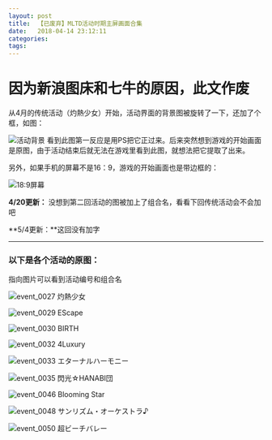 ```yaml
---
layout: post
title:  【已废弃】MLTD活动时期主屏画面合集
date:   2018-04-14 23:12:11
categories: 
tags: 
---
```


# 因为新浪图床和七牛的原因，此文作废

<!-- more -->

从4月的传统活动（灼熱少女）开始，活动界面的背景图被旋转了一下，还加了个框，如图：

![活动背景](http://wx1.sinaimg.cn/large/872e2401ly1fqceseu01ij21hc0u048l.jpg)
看到此图第一反应是用PS把它正过来。后来突然想到游戏的开始画面是原图，由于活动结束后就无法在游戏里看到此图，就想法把它提取了出来。



另外，如果手机的屏幕不是16：9，游戏的开始画面也是带边框的：

![18:9屏幕](http://wx2.sinaimg.cn/large/872e2401ly1fqcfqm37ijj21kw0sgnpd.jpg)

**4/20更新：** 没想到第二回活动的图被加上了组合名，看看下回传统活动会不会加吧

**5/4更新：**这回没有加字

----
### 以下是各个活动的原图：

指向图片可以看到活动编号和组合名

![event_0027 灼熱少女](http://7xj53m.com1.z0.glb.clouddn.com/ed700cee-3b3a-4889-a3ca-6a1832f26c8f.png "event_0027 灼熱少女")

![event_0029 EScape](http://7xj53m.com1.z0.glb.clouddn.com/4d12362f-8827-4b1b-9848-9c6df2f69f94.png "event_0029 EScape")

![event_0030 BIRTH](http://7xj53m.com1.z0.glb.clouddn.com/a9bbe59f-4e78-4f1e-b225-b1c685541083.png "event_0030 BIRTH")

![event_0032 4Luxury](http://7xj53m.com1.z0.glb.clouddn.com/9980e8d0-04d8-4755-8210-aa28dc35b2a4.png "event_0032 4Luxury")

![event_0033 エターナルハーモニー](http://7xj53m.com1.z0.glb.clouddn.com/fe4d0d94-11d2-45c1-a3b3-8283d29a0390.png "event_0033 エターナルハーモニー")

![event_0035 閃光☆HANABI団](http://7xj53m.com1.z0.glb.clouddn.com/b319abcf-2c6b-49cd-8aca-5321bae50b9c.png "event_0035 閃光☆HANABI団")

![event_0046 Blooming Star](http://7xj53m.com1.z0.glb.clouddn.com/5359298b-4ae1-427f-bb71-4dd3100e3be9.png "event_0046 Blooming Star")

![event_0048 サンリズム・オーケストラ♪](http://7xj53m.com1.z0.glb.clouddn.com/d05f0c7f-ac58-4151-939b-a4bc790f7211.png "event_0048 サンリズム・オーケストラ♪")

![event_0050 超ビーチバレー](http://7xj53m.com1.z0.glb.clouddn.com/88ab3cd1-9df6-4efb-9ffd-7d0dfd0bd5bd.png "event_0050 超ビーチバレー")
